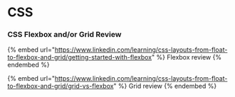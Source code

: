# CSS

### CSS Flexbox and/or Grid Review

{% embed url="https://www.linkedin.com/learning/css-layouts-from-float-to-flexbox-and-grid/getting-started-with-flexbox" %}
Flexbox review&#x20;
{% endembed %}

{% embed url="https://www.linkedin.com/learning/css-layouts-from-float-to-flexbox-and-grid/grid-vs-flexbox" %}
Grid review
{% endembed %}

